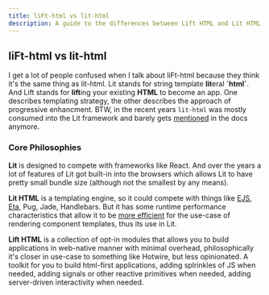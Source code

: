 ```yaml
---
title: liFt-html vs lit-html
description: A guide to the differences between Lift HTML and Lit HTML.
---
```


## liFt-html vs lit-html

I get a lot of people confused when I talk about liFt-html because they think
it's the same thing as lit-html. Lit stands for string template **lit**eral
**\`html\`**. And Lift stands for **lift**ing your existing **HTML** to become
an app. One describes templating strategy, the other describes the approach of
progressive enhancment. BTW, in the recent years `lit-html` was mostly consumed
into the Lit framework and barely gets [mentioned](https://lit.dev/docs/libraries/standalone-templates/) in the docs anymore.

### Core Philosophies

**Lit** is designed to compete with frameworks like React. And over the years
a lot of features of Lit got built-in into the browsers which allows Lit to have
pretty small bundle size (although not the smallest by any means).

**Lit HTML** is a templating engine, so it could compete with things like [EJS](https://ejs.co/), [Eta](https://eta.js.org/), Pug, Jade, Handlebars. But it has some runtime performance characteristics that allow it to be [more efficient](https://github.com/lit/lit/blob/main/dev-docs/design/how-lit-html-works.md#summary-of-lit-html-rendering-phases) for the use-case of rendering component templates, thus its use in Lit.

**Lift HTML** is a collection of opt-in modules that allows you to build applications in web-native manner with minimal overhead, philosophically it's closer in use-case to something like Hotwire, but less opinionated. A toolkit for you to build html-first applications, adding splrinkles of JS when needed, adding signals or other reactive primitives when needed, adding server-driven interactivity when needed. 
